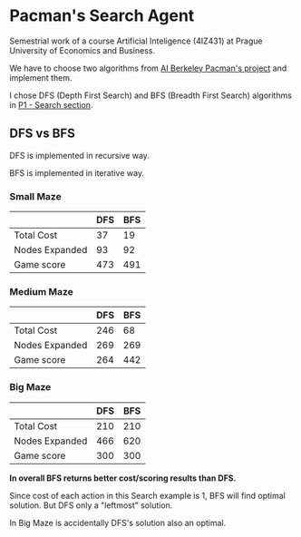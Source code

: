 # Pacman's Search Agent

Semestrial work of a course Artificial Inteligence (4IZ431) at Prague University of Economics and Business.

We have to choose two algorithms from [AI Berkeley Pacman's project](http://ai.berkeley.edu/project_overview.html) and implement them.

I chose DFS (Depth First Search) and BFS (Breadth First Search) algorithms in [P1 - Search section](http://ai.berkeley.edu/search.html).

## DFS vs BFS

DFS is implemented in recursive way.

BFS is implemented in iterative way.

### Small Maze

|                | DFS | BFS |
| -------------- | --- | --- |
| Total Cost     | 37  | 19  |
| Nodes Expanded | 93  | 92  |
| Game score     | 473 | 491 |

### Medium Maze

|                | DFS | BFS |
| -------------- | --- | --- |
| Total Cost     | 246 | 68  |
| Nodes Expanded | 269 | 269 |
| Game score     | 264 | 442 |

### Big Maze

|                | DFS | BFS |
| -------------- | --- | --- |
| Total Cost     | 210 | 210 |
| Nodes Expanded | 466 | 620 |
| Game score     | 300 | 300 |

**In overall BFS returns better cost/scoring results than DFS.**

Since cost of each action in this Search example is 1, BFS will find optimal solution. But DFS only a "leftmost" solution.

In Big Maze is accidentally DFS's solution also an optimal.

